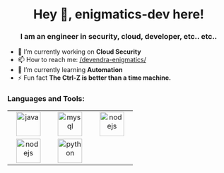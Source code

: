 
<h1 align="center">Hey 👋, enigmatics-dev here! </h1>
<h3 align="center">I am an engineer in security, cloud, developer, etc.. etc.. </h3>

<!--<p align="left"> <img src="https://komarev.com/ghpvc/?username=enigmatics-dev&label=Profile%20views&color=0e75b6&style=flat" alt="enigmatics-dev" /> </p> -->

- 🔭 I’m currently working on **Cloud Security**
- 📫 How to reach me: <a href="https://www.linkedin.com/in/devendra-enigmatics/">/devendra-enigmatics/</a>
- 🌱 I’m currently learning **Automation**
- ⚡ Fun fact **The Ctrl-Z is better than a time machine.**

<h3 align="left">Languages and Tools:</h3>
<table>
<tbody>
  <tr>
    <td width="25%" align="center"> <a href="https://www.java.com" target="_blank"> <img src="https://icon-library.com/images/icon-java/icon-java-6.jpg" alt="java" height="55px"/> </a> </td>
    <td width="25%" align="center"> <a href="https://www.mysql.com/" target="_blank"> <img src="https://download.logo.wine/logo/MySQL/MySQL-Logo.wine.png" alt="mysql" height="55px"/> </a> </td>
	<td width="25%" align="center"><a href="https://owasp.org/www-project-top-ten/" target="_blank"> <img src="https://www.gartner.com/imagesrv/peer-insights/vendors/logos/owasp.jpg" alt="nodejs" height="55px"/> </a></td>
  </tr>
  <tr>
  	<td width="25%" align="center"><a href="https://aws.amazon.com" target="_blank"> <img src="https://yt3.ggpht.com/ytc/AKedOLQP0vNXjkoKrCAYvWyOm9vEhDuBNytjbpEYi1ugD7w=s900-c-k-c0x00ffffff-no-rj" alt="nodejs" height="55px"/> </a></td>
	<td width="25%" align="center"><a href="https://www.python.org" target="_blank"> <img src="https://upload.wikimedia.org/wikipedia/commons/thumb/c/c3/Python-logo-notext.svg/768px-Python-logo-notext.svg.png" alt="python" height="55px"/> </a></td>
  </tr>
</tbody>
</table>

